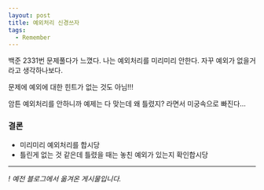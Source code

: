 ```yaml
---
layout: post
title: 예외처리 신경쓰자
tags:
  - Remember
---
```


백준 2331번 문제풀다가 느꼈다.
나는 예외처리를 미리미리 안한다.
자꾸 예외가 없을거라고 생각하나보다.

문제에 예외에 대한 힌트가 없는 것도 아님!!!

암튼 예외처리를 안하니까 예제는 다 맞는데 왜 틀렸지? 라면서 미궁속으로 빠진다…
<br>

### 결론
- 미리미리 예외처리를 합시당
- 틀린게 없는 것 같은데 틀렸을 때는 놓친 예외가 있는지 확인합시당

---
_! 예전 블로그에서 옮겨온 게시물입니다._